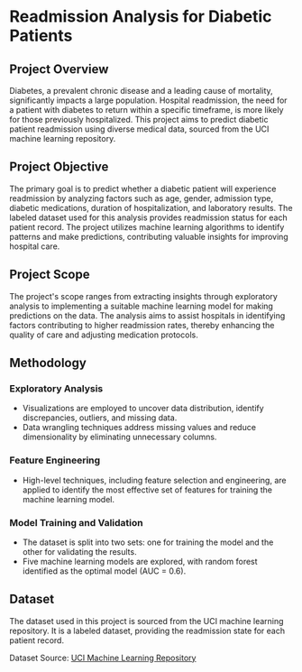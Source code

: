 # Readmission Analysis for Diabetic Patients

## Project Overview

Diabetes, a prevalent chronic disease and a leading cause of mortality, significantly impacts a large population. Hospital readmission, the need for a patient with diabetes to return within a specific timeframe, is more likely for those previously hospitalized. This project aims to predict diabetic patient readmission using diverse medical data, sourced from the UCI machine learning repository.

## Project Objective

The primary goal is to predict whether a diabetic patient will experience readmission by analyzing factors such as age, gender, admission type, diabetic medications, duration of hospitalization, and laboratory results. The labeled dataset used for this analysis provides readmission status for each patient record. The project utilizes machine learning algorithms to identify patterns and make predictions, contributing valuable insights for improving hospital care.

## Project Scope

The project's scope ranges from extracting insights through exploratory analysis to implementing a suitable machine learning model for making predictions on the data. The analysis aims to assist hospitals in identifying factors contributing to higher readmission rates, thereby enhancing the quality of care and adjusting medication protocols.

## Methodology

### Exploratory Analysis

- Visualizations are employed to uncover data distribution, identify discrepancies, outliers, and missing data.
- Data wrangling techniques address missing values and reduce dimensionality by eliminating unnecessary columns.

### Feature Engineering

- High-level techniques, including feature selection and engineering, are applied to identify the most effective set of features for training the machine learning model.

### Model Training and Validation

- The dataset is split into two sets: one for training the model and the other for validating the results.
- Five machine learning models are explored, with random forest identified as the optimal model (AUC = 0.6).

## Dataset

The dataset used in this project is sourced from the UCI machine learning repository. It is a labeled dataset, providing the readmission state for each patient record.

Dataset Source: [UCI Machine Learning Repository](https://archive.ics.uci.edu)
